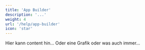 ```yaml
---
title: 'App Builder'
description: '...'
weight: 4
url: '/help/app-builder'
icon: 'star'
---
```


Hier kann content hin... Oder eine Grafik oder was auch immer...
